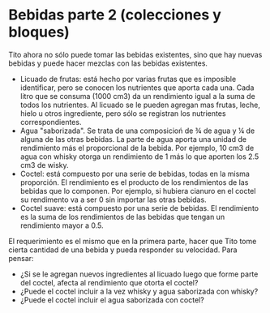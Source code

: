 # Bebidas parte 2 (colecciones y bloques)

Tito ahora no sólo puede tomar las bebidas existentes, sino que hay nuevas bebidas y puede hacer mezclas con las bebidas existentes. 

- Licuado de frutas: está hecho por varias frutas que es imposible identificar, pero se conocen los nutrientes que aporta cada una. Cada litro que se consuma (1000 cm3) da un rendimiento igual a la suma de todos los nutrientes. Al licuado se le pueden agregan mas frutas, leche, hielo u otros ingrediente, pero sólo se registran los nutrientes correspondientes.
- Agua "saborizada". Se trata de una composicioń de ¾ de agua y ¼ de alguna de las otras bebidas. La parte de agua aporta una unidad de rendimiento más el proporcional de la bebida. Por ejemplo, 10 cm3 de agua con whisky otorga un rendimiento de 1 más lo que aporten los 2.5 cm3 de wisky. 
- Coctel: está compuesto por una serie de bebidas, todas en la misma proporción. El rendimiento es el producto de los rendimientos de las bebidas que lo componen. Por ejemplo, si hubiera cianuro en el coctel su rendimento va a ser 0 sin importar las otras bebidas.
- Coctel suave: está compuesto por una serie de bebidas. El rendimiento es la suma de los rendimientos de las bebidas que tengan un rendimiento mayor a 0.5. 

El requerimiento es el mismo que en la primera parte, hacer que Tito tome cierta cantidad de una bebida y pueda responder su velocidad. 
Para pensar:
- ¿Si se le agregan nuevos ingredientes al licuado luego que forme parte del coctel, afecta al rendimiento que otorta el coctel? 
- ¿Puede el coctel incluir a la vez whisky y agua saborizada con whisky?
- ¿Puede el coctel incluir el agua saborizada con coctel?

